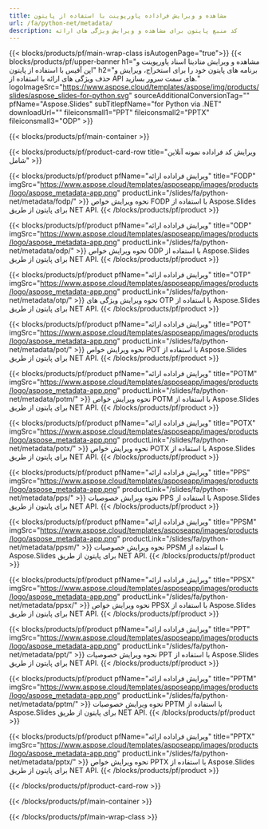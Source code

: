 ```yaml
---
title: مشاهده و ویرایش فراداده پاورپوینت با استفاده از پایتون
url: /fa/python-net/metadata/
description: کد منبع پایتون برای مشاهده و ویرایش ویژگی های ارائه
---
```


{{< blocks/products/pf/main-wrap-class isAutogenPage="true">}}
{{< blocks/products/pf/upper-banner h1="مشاهده و ویرایش متادیتا اسناد پاورپوینت و اپن آفیس با استفاده از پایتون" h2="برنامه های پایتون خود را برای استخراج، ویرایش و حذف ویژگی های ارائه با استفاده از API های سمت سرور بسازید." logoImageSrc="https://www.aspose.cloud/templates/aspose/img/products/slides/aspose_slides-for-python.svg" sourceAdditionalConversionTag="" pfName="Aspose.Slides" subTitlepfName="for Python via .NET" downloadUrl="" fileiconsmall1="PPT" fileiconsmall2="PPTX" fileiconsmall3="ODP" >}}

{{< blocks/products/pf/main-container >}}

{{< blocks/products/pf/product-card-row title="ویرایش کد فراداده نمونه آنلاین شامل" >}}

{{< blocks/products/pf/product pfName="ویرایش فراداده ارائه" title="FODP" imgSrc="https://www.aspose.cloud/templates/asposeapp/images/products/logo/aspose_metadata-app.png" productLink="/slides/fa/python-net/metadata/fodp/" >}}
نحوه ویرایش خواص FODP با استفاده از Aspose.Slides برای پایتون از طریق NET API.
{{< /blocks/products/pf/product >}}

{{< blocks/products/pf/product pfName="ویرایش فراداده ارائه" title="ODP" imgSrc="https://www.aspose.cloud/templates/asposeapp/images/products/logo/aspose_metadata-app.png" productLink="/slides/fa/python-net/metadata/odp/" >}}
نحوه ویرایش خواص ODP با استفاده از Aspose.Slides برای پایتون از طریق NET API.
{{< /blocks/products/pf/product >}}

{{< blocks/products/pf/product pfName="ویرایش فراداده ارائه" title="OTP" imgSrc="https://www.aspose.cloud/templates/asposeapp/images/products/logo/aspose_metadata-app.png" productLink="/slides/fa/python-net/metadata/otp/" >}}
نحوه ویرایش ویژگی های OTP با استفاده از Aspose.Slides برای پایتون از طریق NET API.
{{< /blocks/products/pf/product >}}

{{< blocks/products/pf/product pfName="ویرایش فراداده ارائه" title="POT" imgSrc="https://www.aspose.cloud/templates/asposeapp/images/products/logo/aspose_metadata-app.png" productLink="/slides/fa/python-net/metadata/pot/" >}}
نحوه ویرایش خواص POT با استفاده از Aspose.Slides برای پایتون از طریق NET API.
{{< /blocks/products/pf/product >}}

{{< blocks/products/pf/product pfName="ویرایش فراداده ارائه" title="POTM" imgSrc="https://www.aspose.cloud/templates/asposeapp/images/products/logo/aspose_metadata-app.png" productLink="/slides/fa/python-net/metadata/potm/" >}}
نحوه ویرایش خواص POTM با استفاده از Aspose.Slides برای پایتون از طریق NET API.
{{< /blocks/products/pf/product >}}

{{< blocks/products/pf/product pfName="ویرایش فراداده ارائه" title="POTX" imgSrc="https://www.aspose.cloud/templates/asposeapp/images/products/logo/aspose_metadata-app.png" productLink="/slides/fa/python-net/metadata/potx/" >}}
نحوه ویرایش خواص POTX با استفاده از Aspose.Slides برای پایتون از طریق NET API.
{{< /blocks/products/pf/product >}}

{{< blocks/products/pf/product pfName="ویرایش فراداده ارائه" title="PPS" imgSrc="https://www.aspose.cloud/templates/asposeapp/images/products/logo/aspose_metadata-app.png" productLink="/slides/fa/python-net/metadata/pps/" >}}
نحوه ویرایش خصوصیات PPS با استفاده از Aspose.Slides برای پایتون از طریق NET API.
{{< /blocks/products/pf/product >}}

{{< blocks/products/pf/product pfName="ویرایش فراداده ارائه" title="PPSM" imgSrc="https://www.aspose.cloud/templates/asposeapp/images/products/logo/aspose_metadata-app.png" productLink="/slides/fa/python-net/metadata/ppsm/" >}}
نحوه ویرایش خصوصیات PPSM با استفاده از Aspose.Slides برای پایتون از طریق NET API.
{{< /blocks/products/pf/product >}}

{{< blocks/products/pf/product pfName="ویرایش فراداده ارائه" title="PPSX" imgSrc="https://www.aspose.cloud/templates/asposeapp/images/products/logo/aspose_metadata-app.png" productLink="/slides/fa/python-net/metadata/ppsx/" >}}
نحوه ویرایش خواص PPSX با استفاده از Aspose.Slides برای پایتون از طریق NET API.
{{< /blocks/products/pf/product >}}

{{< blocks/products/pf/product pfName="ویرایش فراداده ارائه" title="PPT" imgSrc="https://www.aspose.cloud/templates/asposeapp/images/products/logo/aspose_metadata-app.png" productLink="/slides/fa/python-net/metadata/ppt/" >}}
نحوه ویرایش خصوصیات PPT با استفاده از Aspose.Slides برای پایتون از طریق NET API.
{{< /blocks/products/pf/product >}}

{{< blocks/products/pf/product pfName="ویرایش فراداده ارائه" title="PPTM" imgSrc="https://www.aspose.cloud/templates/asposeapp/images/products/logo/aspose_metadata-app.png" productLink="/slides/fa/python-net/metadata/pptm/" >}}
نحوه ویرایش خصوصیات PPTM با استفاده از Aspose.Slides برای پایتون از طریق NET API.
{{< /blocks/products/pf/product >}}

{{< blocks/products/pf/product pfName="ویرایش فراداده ارائه" title="PPTX" imgSrc="https://www.aspose.cloud/templates/asposeapp/images/products/logo/aspose_metadata-app.png" productLink="/slides/fa/python-net/metadata/pptx/" >}}
نحوه ویرایش خواص PPTX با استفاده از Aspose.Slides برای پایتون از طریق NET API.
{{< /blocks/products/pf/product >}}



{{< /blocks/products/pf/product-card-row >}}

{{< /blocks/products/pf/main-container >}}
    
{{< /blocks/products/pf/main-wrap-class >}}